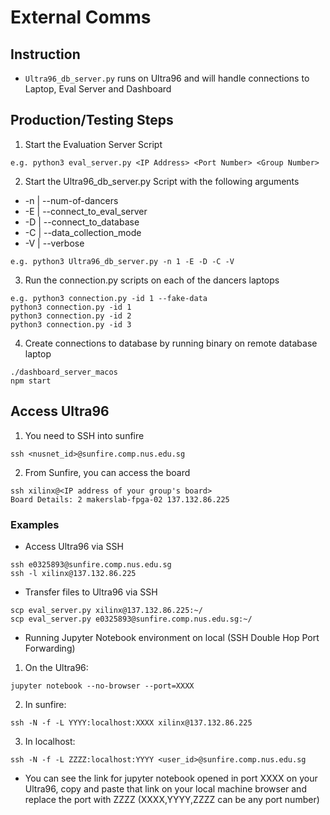 # External Comms

## Instruction
- `Ultra96_db_server.py` runs on Ultra96 and will handle connections to Laptop, Eval Server and Dashboard

## Production/Testing Steps
1. Start the Evaluation Server Script
```
e.g. python3 eval_server.py <IP Address> <Port Number> <Group Number> 
```
2. Start the Ultra96_db_server.py Script with the following arguments
- -n <Int> | --num-of-dancers <Int>
- -E | --connect_to_eval_server
- -D | --connect_to_database
- -C | --data_collection_mode
- -V | --verbose
```
e.g. python3 Ultra96_db_server.py -n 1 -E -D -C -V
```
3. Run the connection.py scripts on each of the dancers laptops
```
e.g. python3 connection.py -id 1 --fake-data
python3 connection.py -id 1
python3 connection.py -id 2
python3 connection.py -id 3
```
4. Create connections to database by running binary on remote database laptop
```
./dashboard_server_macos
npm start
```

## Access Ultra96
1. You need to SSH into sunfire
```
ssh <nusnet_id>@sunfire.comp.nus.edu.sg 
```
2. From Sunfire, you can access the board
```
ssh xilinx@<IP address of your group's board>
Board Details: 2 makerslab-fpga-02 137.132.86.225
```

### Examples
- Access Ultra96 via SSH
```
ssh e0325893@sunfire.comp.nus.edu.sg
ssh -l xilinx@137.132.86.225
```
- Transfer files to Ultra96 via SSH
```
scp eval_server.py xilinx@137.132.86.225:~/
scp eval_server.py e0325893@sunfire.comp.nus.edu.sg:~/
```
- Running Jupyter Notebook environment on local (SSH Double Hop Port Forwarding)
1. On the Ultra96:
```
jupyter notebook --no-browser --port=XXXX
```
2. In sunfire:
```
ssh -N -f -L YYYY:localhost:XXXX xilinx@137.132.86.225
```
3. In localhost:
```
ssh -N -f -L ZZZZ:localhost:YYYY <user_id>@sunfire.comp.nus.edu.sg
```
- You can see the link for jupyter notebook opened in port XXXX on your Ultra96, copy and paste that link on your local machine browser and replace the port with ZZZZ (XXXX,YYYY,ZZZZ can be any port number)